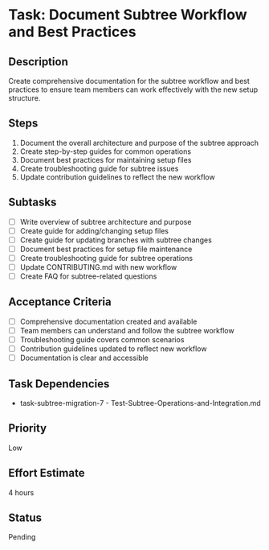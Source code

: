 # Task: Document Subtree Workflow and Best Practices

## Description
Create comprehensive documentation for the subtree workflow and best practices to ensure team members can work effectively with the new setup structure.

## Steps
1. Document the overall architecture and purpose of the subtree approach
2. Create step-by-step guides for common operations
3. Document best practices for maintaining setup files
4. Create troubleshooting guide for subtree issues
5. Update contribution guidelines to reflect the new workflow

## Subtasks
- [ ] Write overview of subtree architecture and purpose
- [ ] Create guide for adding/changing setup files
- [ ] Create guide for updating branches with subtree changes
- [ ] Document best practices for setup file maintenance
- [ ] Create troubleshooting guide for subtree operations
- [ ] Update CONTRIBUTING.md with new workflow
- [ ] Create FAQ for subtree-related questions

## Acceptance Criteria
- [ ] Comprehensive documentation created and available
- [ ] Team members can understand and follow the subtree workflow
- [ ] Troubleshooting guide covers common scenarios
- [ ] Contribution guidelines updated to reflect new workflow
- [ ] Documentation is clear and accessible

## Task Dependencies
- task-subtree-migration-7 - Test-Subtree-Operations-and-Integration.md

## Priority
Low

## Effort Estimate
4 hours

## Status
Pending